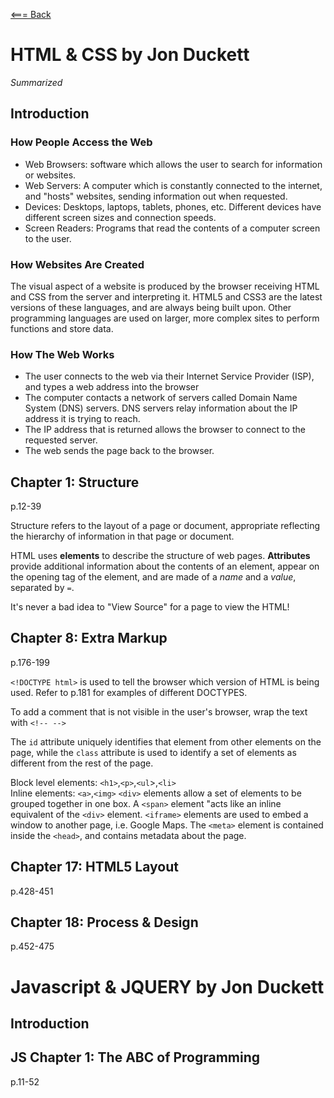 [<=== Back](README.md)

# HTML & CSS by Jon Duckett
*Summarized*

## Introduction
### How People Access the Web
- Web Browsers: software which allows the user to search for information or websites.
- Web Servers: A computer which is constantly connected to the internet, and "hosts" websites, sending information out when requested.
- Devices: Desktops, laptops, tablets, phones, etc. Different devices have different screen sizes and connection speeds.
- Screen Readers: Programs that read the contents of a computer screen to the user. 

### How Websites Are Created
The visual aspect of a website is produced by the browser receiving HTML and CSS from the server and interpreting it. HTML5 and CSS3 are the latest versions of these languages, and are always being built upon. Other programming languages are used on larger, more complex sites to perform functions and store data. 

### How The Web Works
- The user connects to the web via their Internet Service Provider (ISP), and types a web address into the browser
- The computer contacts a network of servers called Domain Name System (DNS) servers. DNS servers relay information about the IP address it is trying to reach.
- The IP address that is returned allows the browser to connect to the requested server. 
- The web sends the page back to the browser.

## Chapter 1: Structure
p.12-39

Structure refers to the layout of a page or document, appropriate reflecting the hierarchy of information in that page or document.

HTML uses **elements** to describe the structure of web pages.
**Attributes** provide additional information about the contents of an element, appear on the opening tag of the element, and are made of a *name* and a *value*, separated by `=`.

It's never a bad idea to "View Source" for a page to view the HTML!

## Chapter 8: Extra Markup
p.176-199

`<!DOCTYPE html>` is used to tell the browser which version of HTML is being used. Refer to p.181 for examples of different DOCTYPES.

To add a comment that is not visible in the user's browser, wrap the text with `<!-- -->`

The `id` attribute uniquely identifies that element from other elements on the page, while the `class` attribute is used to identify a set of elements as different from the rest of the page.

Block level elements: `<h1>`,`<p>`,`<ul`>,`<li>`    
Inline elements: `<a>`,`<img>`
`<div>` elements allow a set of elements to be grouped together in one box.
A `<span>` element "acts like an inline equivalent of the `<div>` element. 
`<iframe>` elements are used to embed a window to another page, i.e. Google Maps.
The `<meta>` element is contained inside the `<head>`, and contains metadata about the page.

## Chapter 17: HTML5 Layout
p.428-451

## Chapter 18: Process & Design
p.452-475

# Javascript & JQUERY by Jon Duckett

## Introduction

## JS Chapter 1: The ABC of Programming
p.11-52